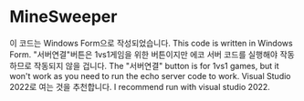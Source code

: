 # MineSweeper

이 코드는 Windows Form으로 작성되었습니다.
This code is written in Windows Form.
"서버연결"버튼은 1vs1게임을 위한 버튼이지만 에코 서버 코드를 실행해야 작동하므로 작동되지 않을 겁니다.
The "서버연결" button is for 1vs1 games, but it won't work as you need to run the echo server code to work.
Visual Studio 2022로 여는 것을 추천합니다.
I recommend run with visual studio 2022.
